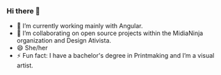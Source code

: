 ### Hi there 👋


- 🔭 I’m currently working mainly with Angular.
- 👯 I’m collaborating on open source projects within the MidiaNinja organization and Design Ativista.
- 😄 She/her
- ⚡ Fun fact: I have a bachelor's degree in Printmaking and I’m a visual artist.
